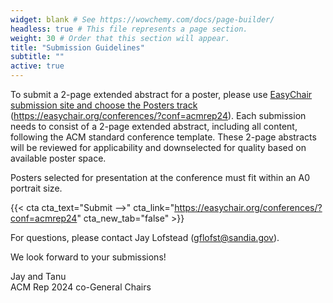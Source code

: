 ```yaml
---
widget: blank # See https://wowchemy.com/docs/page-builder/
headless: true # This file represents a page section.
weight: 30 # Order that this section will appear.
title: "Submission Guidelines"
subtitle: ""
active: true
---
```


To submit a 2-page extended abstract for a poster, please use [EasyChair submission site and choose the Posters track](https://easychair.org/conferences/?conf=acmrep24) (https://easychair.org/conferences/?conf=acmrep24). Each submission needs to consist of a 2-page extended abstract, including all content, following the ACM standard conference template. These 2-page abstracts will be reviewed for applicability and downselected for quality based on available poster space.  

Posters selected for presentation at the conference must fit within an A0 portrait size.  

{{< cta cta_text="Submit -->" cta_link="https://easychair.org/conferences/?conf=acmrep24" cta_new_tab="false" >}}

For questions, please contact Jay Lofstead ([gflofst@sandia.gov](mailto:gflofst@sandia.gov)).  

We look forward to your submissions!  

Jay and Tanu  
ACM Rep 2024 co-General Chairs

 